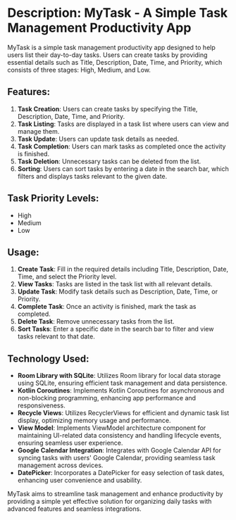 # Description: MyTask - A Simple Task Management Productivity App

MyTask is a simple task management productivity app designed to help users list their day-to-day tasks. Users can create tasks by providing essential details such as Title, Description, Date, Time, and Priority, which consists of three stages: High, Medium, and Low. 

## Features:
1. **Task Creation**: Users can create tasks by specifying the Title, Description, Date, Time, and Priority.
2. **Task Listing**: Tasks are displayed in a task list where users can view and manage them.
3. **Task Update**: Users can update task details as needed.
4. **Task Completion**: Users can mark tasks as completed once the activity is finished.
5. **Task Deletion**: Unnecessary tasks can be deleted from the list.
6. **Sorting**: Users can sort tasks by entering a date in the search bar, which filters and displays tasks relevant to the given date.


## Task Priority Levels:
- High
- Medium
- Low

## Usage:
1. **Create Task**: Fill in the required details including Title, Description, Date, Time, and select the Priority level.
2. **View Tasks**: Tasks are listed in the task list with all relevant details.
3. **Update Task**: Modify task details such as Description, Date, Time, or Priority.
4. **Complete Task**: Once an activity is finished, mark the task as completed.
5. **Delete Task**: Remove unnecessary tasks from the list.
6. **Sort Tasks**: Enter a specific date in the search bar to filter and view tasks relevant to that date.

## Technology Used:
- **Room Library with SQLite**: Utilizes Room library for local data storage using SQLite, ensuring efficient task management and data persistence.
- **Kotlin Coroutines**: Implements Kotlin Coroutines for asynchronous and non-blocking programming, enhancing app performance and responsiveness.
- **Recycle Views**: Utilizes RecyclerViews for efficient and dynamic task list display, optimizing memory usage and performance.
- **View Model**: Implements ViewModel architecture component for maintaining UI-related data consistency and handling lifecycle events, ensuring seamless user experience.
- **Google Calendar Integration**: Integrates with Google Calendar API for syncing tasks with users' Google Calendar, providing seamless task management across devices.
- **DatePicker**: Incorporates a DatePicker for easy selection of task dates, enhancing user convenience and usability.


MyTask aims to streamline task management and enhance productivity by providing a simple yet effective solution for organizing daily tasks with advanced features and seamless integrations.
